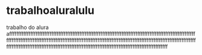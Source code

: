 # trabalhoaluralulu
trabalho do alura affffffffffffffffffffffffffffffffffffffffffffffffffffffffffffffffffffffffffffffffffffffffffffffffffffffffffffffffffffffffffffffffffffffffffffffffffffffffffffffffffffffffffffffffffffffffffffffffffffffffffffffffffffffffffffffffffffffffffffffffffffffffffffffffffffffffffffffffffffffffffffffffffffffffffffffffff
